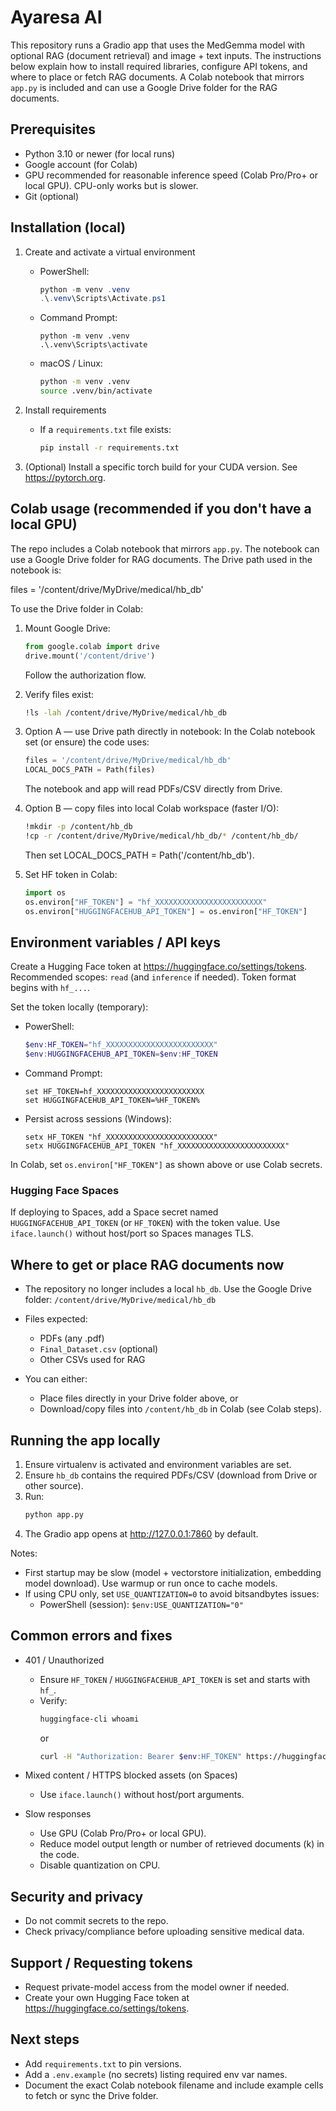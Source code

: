 # Ayaresa AI

This repository runs a Gradio app that uses the MedGemma model with optional RAG (document retrieval) and image + text inputs. The instructions below explain how to install required libraries, configure API tokens, and where to place or fetch RAG documents. A Colab notebook that mirrors `app.py` is included and can use a Google Drive folder for the RAG documents.

## Prerequisites

- Python 3.10 or newer (for local runs)
- Google account (for Colab)
- GPU recommended for reasonable inference speed (Colab Pro/Pro+ or local GPU). CPU-only works but is slower.
- Git (optional)

## Installation (local)

1. Create and activate a virtual environment
   - PowerShell:
     ```powershell
     python -m venv .venv
     .\.venv\Scripts\Activate.ps1
     ```
   - Command Prompt:
     ```
     python -m venv .venv
     .\.venv\Scripts\activate
     ```
   - macOS / Linux:
     ```bash
     python -m venv .venv
     source .venv/bin/activate
     ```

2. Install requirements
   - If a `requirements.txt` file exists:
     ```bash
     pip install -r requirements.txt
     ```

3. (Optional) Install a specific torch build for your CUDA version. See https://pytorch.org.

## Colab usage (recommended if you don't have a local GPU)

The repo includes a Colab notebook that mirrors `app.py`. The notebook can use a Google Drive folder for RAG documents. The Drive path used in the notebook is:

files = '/content/drive/MyDrive/medical/hb_db'

To use the Drive folder in Colab:

1. Mount Google Drive:
   ```python
   from google.colab import drive
   drive.mount('/content/drive')
   ```
   Follow the authorization flow.

2. Verify files exist:
   ```bash
   !ls -lah /content/drive/MyDrive/medical/hb_db
   ```

3. Option A — use Drive path directly in notebook:
   In the Colab notebook set (or ensure) the code uses:
   ```python
   files = '/content/drive/MyDrive/medical/hb_db'
   LOCAL_DOCS_PATH = Path(files)
   ```
   The notebook and app will read PDFs/CSV directly from Drive.

4. Option B — copy files into local Colab workspace (faster I/O):
   ```bash
   !mkdir -p /content/hb_db
   !cp -r /content/drive/MyDrive/medical/hb_db/* /content/hb_db/
   ```
   Then set LOCAL_DOCS_PATH = Path('/content/hb_db').

5. Set HF token in Colab:
   ```python
   import os
   os.environ["HF_TOKEN"] = "hf_XXXXXXXXXXXXXXXXXXXXXXXX"
   os.environ["HUGGINGFACEHUB_API_TOKEN"] = os.environ["HF_TOKEN"]
   ```

## Environment variables / API keys

Create a Hugging Face token at https://huggingface.co/settings/tokens. Recommended scopes: `read` (and `inference` if needed). Token format begins with `hf_...`.

Set the token locally (temporary):
- PowerShell:
  ```powershell
  $env:HF_TOKEN="hf_XXXXXXXXXXXXXXXXXXXXXXXX"
  $env:HUGGINGFACEHUB_API_TOKEN=$env:HF_TOKEN
  ```
- Command Prompt:
  ```
  set HF_TOKEN=hf_XXXXXXXXXXXXXXXXXXXXXXXX
  set HUGGINGFACEHUB_API_TOKEN=%HF_TOKEN%
  ```
- Persist across sessions (Windows):
  ```
  setx HF_TOKEN "hf_XXXXXXXXXXXXXXXXXXXXXXXX"
  setx HUGGINGFACEHUB_API_TOKEN "hf_XXXXXXXXXXXXXXXXXXXXXXXX"
  ```

In Colab, set `os.environ["HF_TOKEN"]` as shown above or use Colab secrets.

### Hugging Face Spaces
If deploying to Spaces, add a Space secret named `HUGGINGFACEHUB_API_TOKEN` (or `HF_TOKEN`) with the token value. Use `iface.launch()` without host/port so Spaces manages TLS.

## Where to get or place RAG documents now

- The repository no longer includes a local `hb_db`. Use the Google Drive folder:
  `/content/drive/MyDrive/medical/hb_db`

- Files expected:
  - PDFs (any .pdf)
  - `Final_Dataset.csv` (optional)
  - Other CSVs used for RAG

- You can either:
  - Place files directly in your Drive folder above, or
  - Download/copy files into `/content/hb_db` in Colab (see Colab steps).

## Running the app locally

1. Ensure virtualenv is activated and environment variables are set.
2. Ensure `hb_db` contains the required PDFs/CSV (download from Drive or other source).
3. Run:
   ```bash
   python app.py
   ```
4. The Gradio app opens at http://127.0.0.1:7860 by default.

Notes:
- First startup may be slow (model + vectorstore initialization, embedding model download). Use warmup or run once to cache models.
- If using CPU only, set `USE_QUANTIZATION=0` to avoid bitsandbytes issues:
  - PowerShell (session): `$env:USE_QUANTIZATION="0"`

## Common errors and fixes

- 401 / Unauthorized
  - Ensure `HF_TOKEN` / `HUGGINGFACEHUB_API_TOKEN` is set and starts with `hf_`.
  - Verify:
    ```bash
    huggingface-cli whoami
    ```
    or
    ```bash
    curl -H "Authorization: Bearer $env:HF_TOKEN" https://huggingface.co/api/whoami-v2
    ```

- Mixed content / HTTPS blocked assets (on Spaces)
  - Use `iface.launch()` without host/port arguments.

- Slow responses
  - Use GPU (Colab Pro/Pro+ or local GPU).
  - Reduce model output length or number of retrieved documents (k) in the code.
  - Disable quantization on CPU.

## Security and privacy

- Do not commit secrets to the repo.
- Check privacy/compliance before uploading sensitive medical data.

## Support / Requesting tokens

- Request private-model access from the model owner if needed.
- Create your own Hugging Face token at https://huggingface.co/settings/tokens.

## Next steps

- Add `requirements.txt` to pin versions.
- Add a `.env.example` (no secrets) listing required env var names.
- Document the exact Colab notebook filename and include example cells to fetch or sync the Drive folder.
